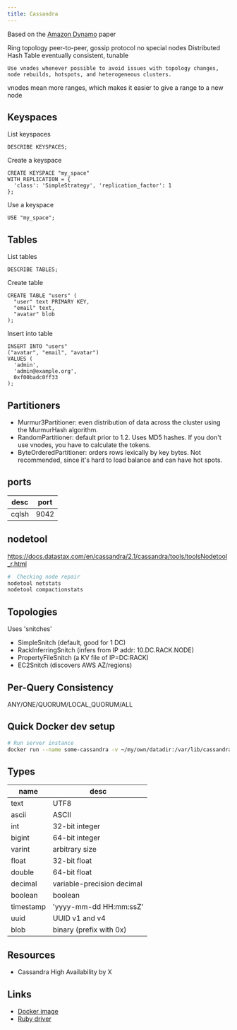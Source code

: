 ```yaml
---
title: Cassandra
---
```


Based on the [Amazon Dynamo](https://www.allthingsdistributed.com/2007/10/amazons_dynamo.html) paper

Ring topology
peer-to-peer, gossip protocol
no special nodes
Distributed Hash Table
eventually consistent, tunable

	Use vnodes whenever possible to avoid issues with topology changes, node rebuilds, hotspots, and heterogeneous clusters.

vnodes mean more ranges, which makes it easier to give a range to a new node


## Keyspaces

List keyspaces

```
DESCRIBE KEYSPACES;
```

Create a keyspace

```
CREATE KEYSPACE "my_space"
WITH REPLICATION = {
  'class': 'SimpleStrategy', 'replication_factor': 1
};
```

Use a keyspace

```
USE "my_space";
```

## Tables

List tables

```
DESCRIBE TABLES;
```

Create table

```
CREATE TABLE "users" (
  "user" text PRIMARY KEY,
  "email" text,
  "avatar" blob
);
```

Insert into table

```
INSERT INTO "users"
("avatar", "email", "avatar")
VALUES (
  'admin',
  'admin@example.org',
  0xf00badc0ff33
);
```

## Partitioners

* Murmur3Partitioner: even distribution of data across the cluster using the MurmurHash algorithm.
* RandomPartitioner: default prior to 1.2. Uses MD5 hashes. If you don't use vnodes, you have to calculate the tokens.
* ByteOrderedPartitioner: orders rows lexically by key bytes. Not recommended, since it's hard to load balance and can have hot spots.

## ports

desc  | port
---   | ---
cqlsh | 9042

## nodetool

<https://docs.datastax.com/en/cassandra/2.1/cassandra/tools/toolsNodetool_r.html>

```bash
#  Checking node repair
nodetool netstats
nodetool compactionstats
```

## Topologies

Uses 'snitches'


* SimpleSnitch (default, good for 1 DC)
* RackInferringSnitch (infers from IP addr: 10.DC.RACK.NODE)
* PropertyFileSnitch (a KV file of IP=DC:RACK)
* EC2Snitch (discovers AWS AZ/regions)


## Per-Query Consistency

ANY/ONE/QUORUM/LOCAL_QUORUM/ALL

## Quick Docker dev setup

```bash
# Run server instance
docker run --name some-cassandra -v ~/my/own/datadir:/var/lib/cassandra -d cassandra:latest
```

## Types

name      | desc
---       | ---
text      | UTF8
ascii     | ASCII
int       | 32-bit integer
bigint    | 64-bit integer
varint    | arbitrary size
float     | 32-bit float
double    | 64-bit float
decimal   | variable-precision decimal
boolean   | boolean
timestamp | 'yyyy-mm-dd HH:mm:ssZ'
uuid      | UUID v1 and v4
blob      | binary (prefix with 0x)

## Resources

* Cassandra High Availability by X

<!--
   <http://docs.datastax.com/en/cql/3.1/cql/ddl/ddl_when_use_index_c.html>
   <http://docs.datastax.com/en/cql/3.1/cql/ddl/ddl_intro_c.html>
   <http://www.datastax.com/dev/blog/new-in-cassandra-3-0-materialized-views>
   <http://www.datastax.com/dev/blog/2012-in-review-performance>
   <http://www.planetcassandra.org/try-cassandra/>
   <http://www.planetcassandra.org/blog/cassandra-native-secondary-index-deep-dive/>
   <https://www.instaclustr.com/blog/2016/01/27/apache-cassandra-compaction/>
   <https://tobert.github.io/pages/als-cassandra-21-tuning-guide.html>
-->

## Links

* [Docker image](https://hub.docker.com/_/cassandra)
* [Ruby driver](https://github.com/datastax/ruby-driver)

